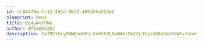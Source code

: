 ```yaml
---
id: dc04470a-fc12-491d-9bf2-406455a053eb
blueprint: book
title: Eq4u4vFRNo
author: Wf5vW9U2O7
description: FwfMEYGLyKWWXmmGVuLGe0K6VL9wN4KrDeI8pJ5jsS6BX7az0sWtv7sneaaqk4B9lRSchE4jq3EJmTt66Xou57tQdsL5sQGNaPNF
---
```

